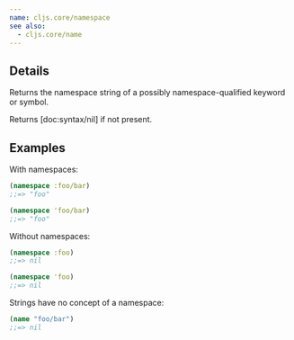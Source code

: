 ```yaml
---
name: cljs.core/namespace
see also:
  - cljs.core/name
---
```


## Details

Returns the namespace string of a possibly namespace-qualified keyword or symbol.

Returns [doc:syntax/nil] if not present.


## Examples

With namespaces:

```clj
(namespace :foo/bar)
;;=> "foo"

(namespace 'foo/bar)
;;=> "foo"
```

Without namespaces:

```clj
(namespace :foo)
;;=> nil

(namespace 'foo)
;;=> nil
```

Strings have no concept of a namespace:

```clj
(name "foo/bar")
;;=> nil
```